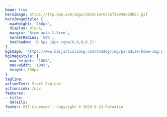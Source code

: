 ```yaml
---
home: true
heroImage: https://ftp.bmp.ovh/imgs/2019/10/675bf5e848830b67.gif
heroImageStyle: {
  maxHeight: '250px',
  display: block,
  margin: '6rem auto 1.5rem',
  borderRadius: '50%',
  boxShadow: '0 5px 18px rgba(0,0,0,0.2)'
}
bgImage: 'https://www.baijinliuliang.com/tomdog/img/paradise-home-img.png'
bgImageStyle: {
  max-height: '100%',
  max-width: '100%',
  height: 580px
}
tagline:
actionText: Start Explore
actionLink: /nav
features:
- title: 
  details:
footer: MIT Licensed | Copyright © 2019-5-23 Paradise
---
```


<!-- :::tip 10_000小时 编程实践进度
当前日期：  
始于：2014-09-20  
已完成：1030/10000  
计划完成时间：2024-12-07  
剩余天数：
:::

:::warning
首页动图来自：[即刻App] Be社区 法国插画师Guillaume Kurkdjian
::: -->

<!-- Email: dz.paradis3@gmail.com -->
